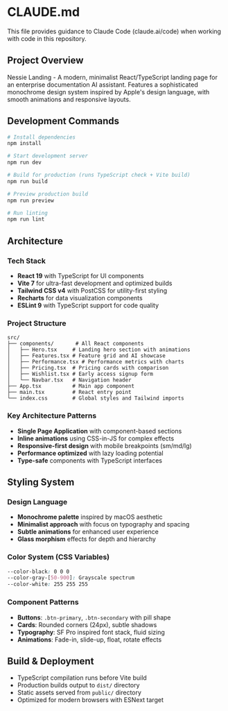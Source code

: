 # CLAUDE.md

This file provides guidance to Claude Code (claude.ai/code) when working with code in this repository.

## Project Overview

Nessie Landing - A modern, minimalist React/TypeScript landing page for an enterprise documentation AI assistant. Features a sophisticated monochrome design system inspired by Apple's design language, with smooth animations and responsive layouts.

## Development Commands

```bash
# Install dependencies
npm install

# Start development server
npm run dev

# Build for production (runs TypeScript check + Vite build)
npm run build

# Preview production build
npm run preview

# Run linting
npm run lint
```

## Architecture

### Tech Stack
- **React 19** with TypeScript for UI components
- **Vite 7** for ultra-fast development and optimized builds
- **Tailwind CSS v4** with PostCSS for utility-first styling
- **Recharts** for data visualization components
- **ESLint 9** with TypeScript support for code quality

### Project Structure
```
src/
├── components/       # All React components
│   ├── Hero.tsx     # Landing hero section with animations
│   ├── Features.tsx # Feature grid and AI showcase
│   ├── Performance.tsx # Performance metrics with charts
│   ├── Pricing.tsx  # Pricing cards with comparison
│   ├── Wishlist.tsx # Early access signup form
│   └── Navbar.tsx   # Navigation header
├── App.tsx          # Main app component
├── main.tsx         # React entry point
└── index.css        # Global styles and Tailwind imports
```

### Key Architecture Patterns
- **Single Page Application** with component-based sections
- **Inline animations** using CSS-in-JS for complex effects
- **Responsive-first design** with mobile breakpoints (sm/md/lg)
- **Performance optimized** with lazy loading potential
- **Type-safe** components with TypeScript interfaces

## Styling System

### Design Language
- **Monochrome palette** inspired by macOS aesthetic
- **Minimalist approach** with focus on typography and spacing
- **Subtle animations** for enhanced user experience
- **Glass morphism** effects for depth and hierarchy

### Color System (CSS Variables)
```css
--color-black: 0 0 0
--color-gray-[50-900]: Grayscale spectrum
--color-white: 255 255 255
```

### Component Patterns
- **Buttons**: `.btn-primary`, `.btn-secondary` with pill shape
- **Cards**: Rounded corners (24px), subtle shadows
- **Typography**: SF Pro inspired font stack, fluid sizing
- **Animations**: Fade-in, slide-up, float, rotate effects

## Build & Deployment
- TypeScript compilation runs before Vite build
- Production builds output to `dist/` directory
- Static assets served from `public/` directory
- Optimized for modern browsers with ESNext target